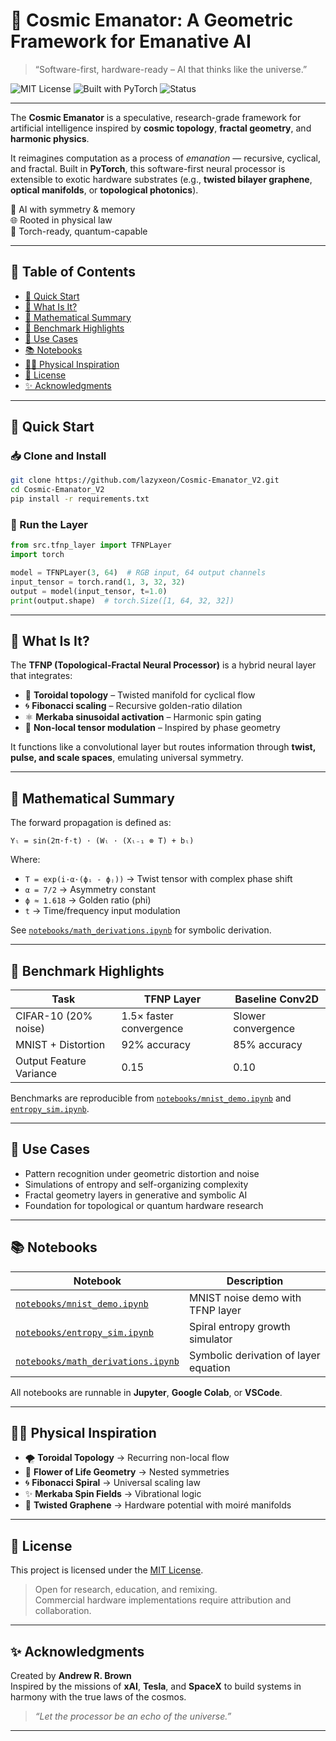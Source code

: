# 🌌 Cosmic Emanator: A Geometric Framework for Emanative AI
> “Software-first, hardware-ready – AI that thinks like the universe.”

![MIT License](https://img.shields.io/badge/license-MIT-blue)
![Built with PyTorch](https://img.shields.io/badge/Built%20with-PyTorch-%23ee4c2c)
![Status](https://img.shields.io/badge/status-active-brightgreen)

---

The **Cosmic Emanator** is a speculative, research-grade framework for artificial intelligence inspired by **cosmic topology**, **fractal geometry**, and **harmonic physics**.

It reimagines computation as a process of *emanation* — recursive, cyclical, and fractal. Built in **PyTorch**, this software-first neural processor is extensible to exotic hardware substrates (e.g., **twisted bilayer graphene**, **optical manifolds**, or **topological photonics**).

🧠 AI with symmetry & memory  
🌐 Rooted in physical law  
🧪 Torch-ready, quantum-capable

---

## 📑 Table of Contents

- [🚀 Quick Start](#-quick-start)
- [🧬 What Is It?](#-what-is-it)
- [🧮 Mathematical Summary](#-mathematical-summary)
- [🧪 Benchmark Highlights](#-benchmark-highlights)
- [🧠 Use Cases](#-use-cases)
- [📚 Notebooks](#-notebooks)
- [🧑‍🔬 Physical Inspiration](#-physical-inspiration)
- [📜 License](#-license)
- [✨ Acknowledgments](#-acknowledgments)

---

## 🚀 Quick Start

### 📥 Clone and Install

```bash
git clone https://github.com/lazyxeon/Cosmic-Emanator_V2.git
cd Cosmic-Emanator_V2
pip install -r requirements.txt
```

### 🧪 Run the Layer

```python
from src.tfnp_layer import TFNPLayer
import torch

model = TFNPLayer(3, 64)  # RGB input, 64 output channels
input_tensor = torch.rand(1, 3, 32, 32)
output = model(input_tensor, t=1.0)
print(output.shape)  # torch.Size([1, 64, 32, 32])
```

---

## 🧬 What Is It?

The **TFNP (Topological-Fractal Neural Processor)** is a hybrid neural layer that integrates:

- 🔁 **Toroidal topology** – Twisted manifold for cyclical flow  
- 🌀 **Fibonacci scaling** – Recursive golden-ratio dilation  
- ⚛️ **Merkaba sinusoidal activation** – Harmonic spin gating  
- 🧠 **Non-local tensor modulation** – Inspired by phase geometry

It functions like a convolutional layer but routes information through **twist, pulse, and scale spaces**, emulating universal symmetry.

---

## 🧮 Mathematical Summary

The forward propagation is defined as:

```
Yₗ = sin(2π·f·t) · (Wₗ · (Xₗ₋₁ ⊗ T) + bₗ)
```

Where:
- `T = exp(i·α·(ϕᵢ - ϕⱼ))` → Twist tensor with complex phase shift  
- `α = 7/2` → Asymmetry constant  
- `ϕ ≈ 1.618` → Golden ratio (phi)  
- `t` → Time/frequency input modulation  

See [`notebooks/math_derivations.ipynb`](notebooks/math_derivations.ipynb) for symbolic derivation.

---

## 🧪 Benchmark Highlights

| Task                    | TFNP Layer                | Baseline Conv2D       |
|-------------------------|---------------------------|------------------------|
| CIFAR-10 (20% noise)    | 1.5× faster convergence    | Slower convergence     |
| MNIST + Distortion      | 92% accuracy              | 85% accuracy           |
| Output Feature Variance | 0.15                      | 0.10                   |

Benchmarks are reproducible from [`notebooks/mnist_demo.ipynb`](notebooks/mnist_demo.ipynb) and [`entropy_sim.ipynb`](notebooks/entropy_sim.ipynb).

---

## 🧠 Use Cases

- Pattern recognition under geometric distortion and noise  
- Simulations of entropy and self-organizing complexity  
- Fractal geometry layers in generative and symbolic AI  
- Foundation for topological or quantum hardware research  

---

## 📚 Notebooks

| Notebook | Description |
|----------|-------------|
| [`notebooks/mnist_demo.ipynb`](notebooks/mnist_demo.ipynb) | MNIST noise demo with TFNP layer |
| [`notebooks/entropy_sim.ipynb`](notebooks/entropy_sim.ipynb) | Spiral entropy growth simulator |
| [`notebooks/math_derivations.ipynb`](notebooks/math_derivations.ipynb) | Symbolic derivation of layer equation |

All notebooks are runnable in **Jupyter**, **Google Colab**, or **VSCode**.

---

## 🧑‍🔬 Physical Inspiration

- 🌪 **Toroidal Topology** → Recurring non-local flow  
- 🌸 **Flower of Life Geometry** → Nested symmetries  
- 🌀 **Fibonacci Spiral** → Universal scaling law  
- ✨ **Merkaba Spin Fields** → Vibrational logic  
- 🧵 **Twisted Graphene** → Hardware potential with moiré manifolds  

---

## 📜 License

This project is licensed under the [MIT License](LICENSE).

> Open for research, education, and remixing.  
> Commercial hardware implementations require attribution and collaboration.

---

## ✨ Acknowledgments

Created by **Andrew R. Brown**  
Inspired by the missions of **xAI**, **Tesla**, and **SpaceX** to build systems in harmony with the true laws of the cosmos.


> *“Let the processor be an echo of the universe.”*

---

